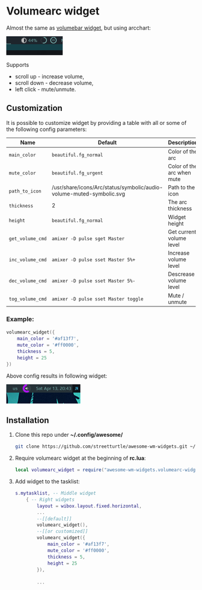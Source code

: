 # Volumearc widget

Almost the same as [volumebar widget](https://github.com/streetturtle/awesome-wm-widgets/tree/master/volumebar-widget), but using arcchart:

![screenshot](out.gif)

Supports 
 - scroll up - increase volume, 
 - scroll down - decrease volume, 
 - left click - mute/unmute.

## Customization

It is possible to customize widget by providing a table with all or some of the following config parameters:

| Name | Default | Description |
|---|---|---|
| `main_color` | `beautiful.fg_normal` | Color of the arc |
| `mute_color` | `beautiful.fg_urgent` | Color of the arc when mute |
| `path_to_icon` | /usr/share/icons/Arc/status/symbolic/audio-volume-muted-symbolic.svg | Path to the icon |
| `thickness` | 2 | The arc thickness |
| `height` | `beautiful.fg_normal` | Widget height |
| `get_volume_cmd` | `amixer -D pulse sget Master` | Get current volume level |
| `inc_volume_cmd` | `amixer -D pulse sset Master 5%+` | Increase volume level |
| `dec_volume_cmd` | `amixer -D pulse sset Master 5%-` | Descrease volume level |
| `tog_volume_cmd` | `amixer -D pulse sset Master toggle` | Mute / unmute |

### Example:

```lua
volumearc_widget({
    main_color = '#af13f7',
    mute_color = '#ff0000',
    thickness = 5,
    height = 25
})
```

Above config results in following widget:

![custom](./custom.png) 

## Installation

1. Clone this repo under **~/.config/awesome/**

    ```bash
    git clone https://github.com/streetturtle/awesome-wm-widgets.git ~/.config/awesome/
    ```

1. Require volumearc widget at the beginning of **rc.lua**:

    ```lua
    local volumearc_widget = require("awesome-wm-widgets.volumearc-widget.volumearc")
    ```

1. Add widget to the tasklist:

    ```lua
    s.mytasklist, -- Middle widget
        { -- Right widgets
            layout = wibox.layout.fixed.horizontal,
            ...
            --[[default]]
            volumearc_widget(),
            --[[or customized]]
            volumearc_widget({
                main_color = '#af13f7',
                mute_color = '#ff0000',
                thickness = 5,
                height = 25
            }),

            ...
    ```
